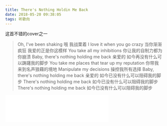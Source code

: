 ```yaml
---
title: There's Nothing Holdin Me Back
date: 2018-05-20 09:38:05
tags: 听歌向
---
```


这首不错的cover之一
>Oh, I've been shaking
哦 我战栗着
I love it when you go crazy
当你渐渐疯狂 我爱的正是你这模样
You take all my inhibitions
你让我的自制力都为你崩溃
Baby, there's nothing holding me back
亲爱的 如今再没有什么可以踌躇我的脚步
You take me places that tear up my reputation
你带我来到名声狼藉的境地
Manipulate my decisions
操控我所有选择
Baby, there's nothing holding me back
亲爱的 如今已没有什么可以阻碍我的脚步
There's nothing holding me back
如今已没有什么可以阻碍我的脚步
There's nothing holding me back
如今已没有什么可以阻碍我的脚步

<iframe frameborder="no" border="0" marginwidth="0" marginheight="0" width=330 height=86 src="//music.163.com/outchain/player?type=2&id=491686053&auto=1&height=66"></iframe>